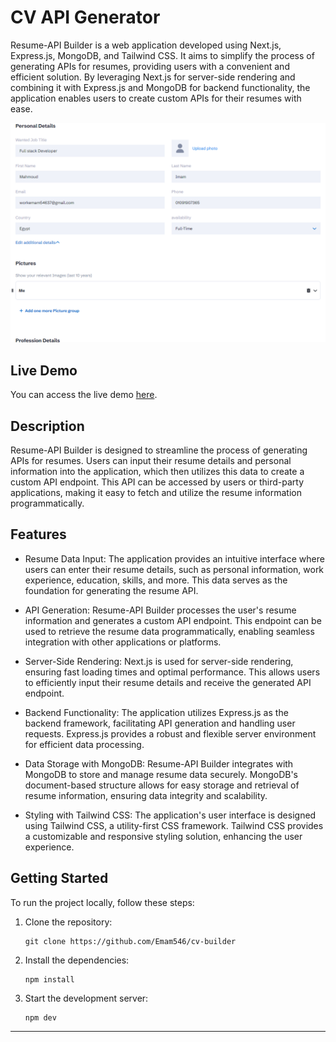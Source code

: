 # CV API Generator

Resume-API Builder is a web application developed using Next.js, Express.js, MongoDB, and Tailwind CSS. It aims to simplify the process of generating APIs for resumes, providing users with a convenient and efficient solution. By leveraging Next.js for server-side rendering and combining it with Express.js and MongoDB for backend functionality, the application enables users to create custom APIs for their resumes with ease.

![Screenshot](screenshots/1.png)
## Live Demo
You can access the live demo [here](https://cv-builder-tobe.onrender.com/).

## Description

Resume-API Builder is designed to streamline the process of generating APIs for resumes. Users can input their resume details and personal information into the application, which then utilizes this data to create a custom API endpoint. This API can be accessed by users or third-party applications, making it easy to fetch and utilize the resume information programmatically.

## Features

- Resume Data Input: The application provides an intuitive interface where users can enter their resume details, such as personal information, work experience, education, skills, and more. This data serves as the foundation for generating the resume API.

- API Generation: Resume-API Builder processes the user's resume information and generates a custom API endpoint. This endpoint can be used to retrieve the resume data programmatically, enabling seamless integration with other applications or platforms.

- Server-Side Rendering: Next.js is used for server-side rendering, ensuring fast loading times and optimal performance. This allows users to efficiently input their resume details and receive the generated API endpoint.

- Backend Functionality: The application utilizes Express.js as the backend framework, facilitating API generation and handling user requests. Express.js provides a robust and flexible server environment for efficient data processing.

- Data Storage with MongoDB: Resume-API Builder integrates with MongoDB to store and manage resume data securely. MongoDB's document-based structure allows for easy storage and retrieval of resume information, ensuring data integrity and scalability.

- Styling with Tailwind CSS: The application's user interface is designed using Tailwind CSS, a utility-first CSS framework. Tailwind CSS provides a customizable and responsive styling solution, enhancing the user experience.

## Getting Started

To run the project locally, follow these steps:

1. Clone the repository:

   ```shell
   git clone https://github.com/Emam546/cv-builder
   ```
2. Install the dependencies:

   ```shell
   npm install
   ```

3. Start the development server:

    ```shell
   npm dev
   ```
****